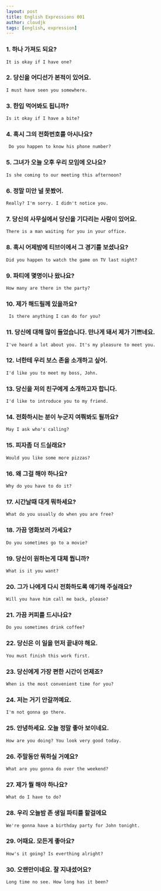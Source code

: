 ```yaml
---
layout: post
title: English Expressions 001
author: cloudjk
tags: [english, expression]
---
```


### 1. 하나 가져도 되요?
    It is okay if I have one?

### 2. 당신을 어디선가 본적이 있어요. 
    I must have seen you somewhere.

### 3. 한입 먹어봐도 됩니까?
    Is it okay if I have a bite?

### 4. 혹시 그의 전화번호를 아시나요? 
     Do you happen to know his phone number?

### 5. 그녀가 오늘 오후 우리 모임에 오나요?
    Is she coming to our meeting this afternoon?

### 6. 정말 미안 널 못봤어.
    Really? I'm sorry. I didn't notice you.

### 7. 당신의 사무실에서 당신을 기다리는 사람이 있어요.
    There is a man waiting for you in your office.

### 8. 혹시 어제밤에 티브이에서 그 경기를 보셨나요? 
    Did you happen to watch the game on TV last night?

### 9. 파티에 몇명이나 왔나요?
    How many are there in the party?

### 10. 제가 해드릴께 있을까요?
     Is there anything I can do for you?

### 11. 당신에 대해 많이 들었습니다. 만나게 돼서 제가 기쁘네요.
    I've heard a lot about you. It's my pleasure to meet you.

### 12. 너한테 우리 보스 존을 소개하고 싶어. 
    I'd like you to meet my boss, John.

### 13. 당신을 저의 친구에게 소개하고자 합니다.
    I'd like to introduce you to my friend.

### 14. 전화하시는 분이 누군지 여쭤봐도 될까요?
    May I ask who's calling?

### 15. 피자좀 더 드실래요?
    Would you like some more pizzas?                

### 16. 왜 그걸 해야 하나요?
    Why do you have to do it?

### 17. 시간날때 대게 뭐하세요? 
    What do you usually do when you are free?

### 18. 가끔 영화보러 가세요? 
    Do you sometimes go to a movie?

### 19. 당신이 원하는게 대체 뭡니까?
    What is it you want?

### 20. 그가 나에게 다시 전화하도록 얘기해 주실래요? 
    Will you have him call me back, please?

### 21. 가끔 커피를 드시나요?
    Do you sometimes drink coffee?

### 22. 당신은 이 일을 먼저 끝내야 해요. 
    You must finish this work first.

### 23. 당신에게 가장 편한 시간이 언제죠? 
    When is the most convenient time for you?

### 24. 저는 거기 안갈꺼예요. 
    I'm not gonna go there.

### 25. 안녕하세요. 오늘 정말 좋아 보이네요. 
    How are you doing? You look very good today.

### 26. 주말동안 뭐하실 거예요? 
    What are you gonna do over the weekend?

### 27. 제가 뭘 해야 하나요?
    What do I have to do?

### 28. 우리 오늘밤 존 생일 파티를 할걸에요
    We're gonna have a birthday party for John tonight.

### 29. 어때요. 모든게 좋아요? 
    How's it going? Is everthing alright?

### 30. 오랜만이네요. 잘 지내셨어요? 
    Long time no see. How long has it been?